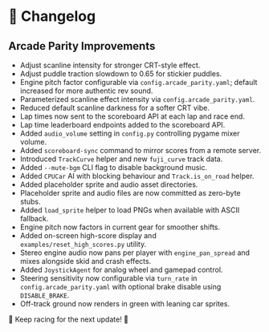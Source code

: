 # 📜 Changelog

## Arcade Parity Improvements
- Adjust scanline intensity for stronger CRT-style effect.
- Adjust puddle traction slowdown to 0.65 for stickier puddles.
- Engine pitch factor configurable via `config.arcade_parity.yaml`; default increased for more authentic rev sound.
- Parameterized scanline effect intensity via `config.arcade_parity.yaml`.
- Reduced default scanline darkness for a softer CRT vibe.
- Lap times now sent to the scoreboard API at each lap and race end.
- Lap time leaderboard endpoints added to the scoreboard API.
- Added `audio_volume` setting in `config.py` controlling pygame mixer volume.
- Added `scoreboard-sync` command to mirror scores from a remote server.
- Introduced `TrackCurve` helper and new `fuji_curve` track data.
- Added `--mute-bgm` CLI flag to disable background music.
- Added `CPUCar` AI with blocking behaviour and `Track.is_on_road` helper.
- Added placeholder sprite and audio asset directories.
- Placeholder sprite and audio files are now committed as zero-byte stubs.
- Added `load_sprite` helper to load PNGs when available with ASCII fallback.
- Engine pitch now factors in current gear for smoother shifts.
- Added on-screen high-score display and `examples/reset_high_scores.py` utility.
- Stereo engine audio now pans per player with `engine_pan_spread` and mixes
  alongside skid and crash effects.
- Added `JoystickAgent` for analog wheel and gamepad control.
- Steering sensitivity now configurable via `turn_rate` in
  `config.arcade_parity.yaml` with optional brake disable using
  `DISABLE_BRAKE`.
- Off-track ground now renders in green with leaning car sprites.

📌 Keep racing for the next update! 🏁

